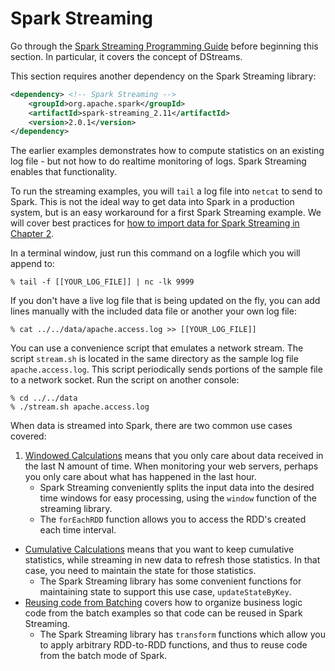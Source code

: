 # Spark Streaming

Go through the [Spark Streaming Programming Guide](https://spark.apache.org/docs/latest/streaming-programming-guide.html)
before beginning this section.  In particular, it covers the concept of DStreams.

This section requires another dependency on the Spark Streaming library:
```xml
<dependency> <!-- Spark Streaming -->
    <groupId>org.apache.spark</groupId>
    <artifactId>spark-streaming_2.11</artifactId>
    <version>2.0.1</version>
</dependency>
```

The earlier examples demonstrates how to compute statistics on an existing log file - but not how to do realtime monitoring of logs. Spark Streaming enables that functionality.

To run the streaming examples, you will `tail` a log file into `netcat` to send to Spark.
This is not the ideal way to get data into Spark in a production system,
but is an easy workaround for a first Spark Streaming example.  We will cover best practices for [how to import data for Spark Streaming in Chapter 2](../chapter2/streaming.md).

In a terminal window, just run this command on a logfile which you will append to:
```
% tail -f [[YOUR_LOG_FILE]] | nc -lk 9999
```

If you don't have a live log file that is being updated on the fly, you
can add lines manually with the included data file or another your own log file:
```
% cat ../../data/apache.access.log >> [[YOUR_LOG_FILE]]
```

You can use a convenience script that emulates a network stream. The script `stream.sh`
is located in the same directory as the sample log file `apache.access.log`. This script
periodically sends portions of the sample file to a network socket.
Run the script on another console:
```
% cd ../../data
% ./stream.sh apache.access.log
```

When data is streamed into Spark, there are two common use cases covered:

1. [Windowed Calculations](windows.md) means that you only care about data
received in the last N amount of time.  When monitoring your web servers,
perhaps you only care about what has happened in the last hour.
   * Spark Streaming conveniently
splits the input data into the desired time windows for easy processing, using the `window` function of the streaming library.
   * The `forEachRDD` function allows you to access the RDD's created each time interval.
* [Cumulative Calculations](total.md) means that you want to keep cumulative
statistics, while streaming in new data to refresh those statistics.  In that
case, you need to maintain the state for those statistics.
   * The Spark Streaming library has some convenient functions for maintaining state
to support this use case, `updateStateByKey`.
* [Reusing code from Batching](reuse.md) covers how to organize business logic code from the batch examples so that code can be reused in Spark Streaming.
   * The Spark Streaming library has `transform` functions which allow you to apply arbitrary RDD-to-RDD functions, and thus to reuse code from the batch mode of Spark.
